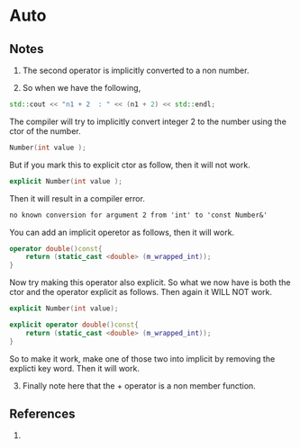 # Auto

## Notes
1. The second operator is implicitly converted to a non number. 

2. So when we have the following,

```cpp
std::cout << "n1 + 2  : " << (n1 + 2) << std::endl;
```

The compiler will try to implicitly convert integer 2 to the number using the ctor of the number.

```cpp
Number(int value );
```

But if you mark this to explicit ctor as follow, then it will not work.

```cpp
explicit Number(int value );
```

Then it will result in a compiler error.

```txt
no known conversion for argument 2 from 'int' to 'const Number&'
```

You can add an implicit operetor as follows, then it will work.

```cpp
operator double()const{
    return (static_cast <double> (m_wrapped_int));
}
```

Now try making this operator also explicit. So what we now have is both the ctor and the operator explicit as follows. Then again it WILL NOT work.

```cpp
explicit Number(int value);

explicit operator double()const{
    return (static_cast <double> (m_wrapped_int));
}
```

So to make it work, make one of those two into implicit by removing the explicti key word. Then it will work.

3. Finally note here that the + operator is a non member function.   

## References

1. 

